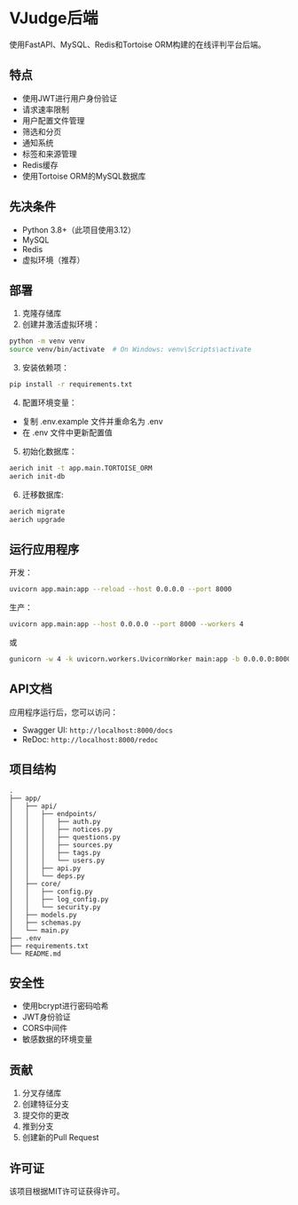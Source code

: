 # VJudge后端

使用FastAPI、MySQL、Redis和Tortoise ORM构建的在线评判平台后端。

## 特点

- 使用JWT进行用户身份验证
- 请求速率限制
- 用户配置文件管理
- 筛选和分页
- 通知系统
- 标签和来源管理
- Redis缓存
- 使用Tortoise ORM的MySQL数据库

## 先决条件

- Python 3.8+（此项目使用3.12）
- MySQL
- Redis
- 虚拟环境（推荐）

## 部署

1. 克隆存储库
2. 创建并激活虚拟环境：

```bash
python -m venv venv
source venv/bin/activate  # On Windows: venv\Scripts\activate
```

3. 安装依赖项：

```bash
pip install -r requirements.txt
```

4. 配置环境变量：

- 复制 .env.example 文件并重命名为 .env
- 在 .env 文件中更新配置值

5. 初始化数据库：

```bash
aerich init -t app.main.TORTOISE_ORM
aerich init-db
```

6. 迁移数据库:

```bash
aerich migrate
aerich upgrade
```

## 运行应用程序

开发：

```bash
uvicorn app.main:app --reload --host 0.0.0.0 --port 8000
```

生产：

```bash
uvicorn app.main:app --host 0.0.0.0 --port 8000 --workers 4
```

或

```bash
gunicorn -w 4 -k uvicorn.workers.UvicornWorker main:app -b 0.0.0.0:8000
```

## API文档

应用程序运行后，您可以访问：

- Swagger UI: `http://localhost:8000/docs`
- ReDoc: `http://localhost:8000/redoc`

## 项目结构

```text
.
├── app/
│   ├── api/
│   │   ├── endpoints/
│   │   │   ├── auth.py
│   │   │   ├── notices.py
│   │   │   ├── questions.py
│   │   │   ├── sources.py
│   │   │   ├── tags.py
│   │   │   └── users.py
│   │   ├── api.py
│   │   └── deps.py
│   ├── core/
│   │   ├── config.py
│   │   ├── log_config.py
│   │   └── security.py
│   ├── models.py
│   ├── schemas.py
│   └── main.py
├── .env
├── requirements.txt
└── README.md
```

## 安全性

- 使用bcrypt进行密码哈希
- JWT身份验证
- CORS中间件
- 敏感数据的环境变量

## 贡献

1. 分叉存储库
2. 创建特征分支
3. 提交你的更改
4. 推到分支
5. 创建新的Pull Request

## 许可证

该项目根据MIT许可证获得许可。
